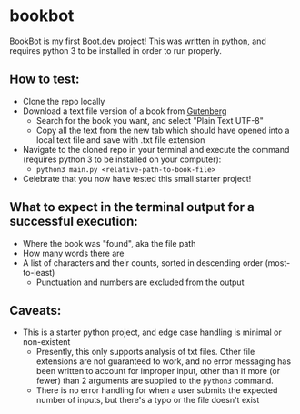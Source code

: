 # bookbot

BookBot is my first [Boot.dev](https://www.boot.dev) project! This was written in python, and requires python 3 to be installed in order to run properly.

## How to test:
* Clone the repo locally
* Download a text file version of a book from [Gutenberg](https://www.gutenberg.org)
  * Search for the book you want, and select "Plain Text UTF-8"
  * Copy all the text from the new tab which should have opened into a local text file and save with .txt file extension
* Navigate to the cloned repo in your terminal and execute the command (requires python 3 to be installed on your computer):
  * `python3 main.py <relative-path-to-book-file>`
* Celebrate that you now have tested this small starter project!

## What to expect in the terminal output for a successful execution:
* Where the book was "found", aka the file path
* How many words there are
* A list of characters and their counts, sorted in descending order (most-to-least)
  * Punctuation and numbers are excluded from the output

## Caveats:
* This is a starter python project, and edge case handling is minimal or non-existent
  * Presently, this only supports analysis of txt files. Other file extensions are not guaranteed to work, and no error messaging has been written to account for improper input, other than if more (or fewer) than 2 arguments are supplied to the `python3` command.
  * There is no error handling for when a user submits the expected number of inputs, but there's a typo or the file doesn't exist